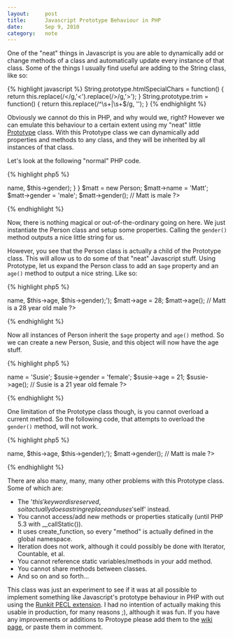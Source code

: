 ```yaml
---
layout:     post
title:      Javascript Prototype Behaviour in PHP
date:       Sep 9, 2010
category:   note
---
```


One of the "neat" things in Javascript is you are able to dynamically add or change methods of a
class and automatically update every instance of that class. Some of the things I usually find
useful are adding to the String class, like so:

{% highlight javascript %}
String.prototype.htmlSpecialChars = function() {
    return this.replace(/\</g,'&#060;').replace(/\>/g,'&#062;');
}
String.prototype.trim = function() {
    return this.replace(/^\s+|\s+$/g, '');
}
{% endhighlight %}

Obviously we cannot do this in PHP, and why would we, right? However we can emulate this behaviour
to a certain extent using my "neat" little [Prototype](http://pastoid.com/9n+) class. With this
Prototype class we can dynamically add properties and methods to any class, and they will be
inherited by all instances of that class.

Let's look at the following "normal" PHP code.

{% highlight php5 %}
<?php

class Person extends Prototype
{
    public $name;
    public $gender;

    public function gender()
    {
        printf("%s is %s\n", $this->name, $this->gender);
    }
}

$matt = new Person;
$matt->name = 'Matt';
$matt->gender = 'male';
$matt->gender();

// Matt is male

?>
{% endhighlight %}

Now, there is nothing magical or out-of-the-ordinary going on here. We just instantiate the Person
class and setup some properties. Calling the <code class="highlight php">gender()</code> method
outputs a nice little string for us.

However, you see that the Person class is actually a child of the Prototype class. This will allow
us to do some of that "neat" Javascript stuff. Using Prototype, let us expand the Person class to
add an `$age` property and an `age()` method to output a nice string. Like so:

{% highlight php5 %}
<?php

Person::add_property('age');
Person::add_method('age', 'printf("%s is a %d year old %s\n", $this->name, $this->age, $this->gender);');

$matt->age = 28;
$matt->age();

// Matt is a 28 year old male

?>
{% endhighlight %}

Now all instances of Person inherit the `$age` property and `age()` method. So we can create a new
Person, Susie, and this object will now have the age stuff.

{% highlight php5 %}
<?php

$susie = new Person;
$susie->name = 'Susie';
$susie->gender = 'female';
$susie->age = 21;
$susie->age();

// Susie is a 21 year old female

?>
{% endhighlight %}

One limitation of the Prototype class though, is you cannot overload a current method. So the
following code, that attempts to overload the <code class="highlight php">gender()</code> method,
will not work.

{% highlight php5 %}
<?php

Person::add_method('gender', 'printf("%s is a %d year old %s\n", $this->name, $this->age, $this->gender);');

$matt->gender();

// Matt is male

?>
{% endhighlight %}

There are also many, many, many other problems with this Prototype class. Some of which are:

- The '$this' keyword is reserved, so it actually does a string replace and uses '$self' instead.
- You cannot access/add new methods or properties statically (until PHP 5.3 with \_\_callStatic()).
- It uses create\_function, so every "method" is actually defined in the global namespace.
- Iteration does not work, although it could possibly be done with Iterator, Countable, et al.
- You cannot reference static variables/methods in your add method.
- You cannot share methods between classes.
- And so on and so forth...

This class was just an experiment to see if it was at all possible to implement something like
Javascript's prototype behaviour in PHP with out using the
[Runkit PECL extension](http://pecl.php.net/package/runkit). I had no intention of actually making
this usable in production, for many reasons ;), although it was fun. If you have any improvements or
additions to Protoype please add them to the [wiki page](http://mattread.org/PHPPrototype), or paste
them in comment.
